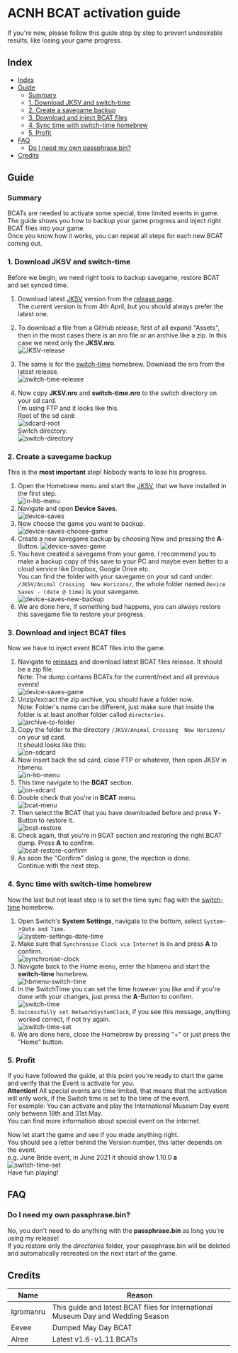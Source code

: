 # ACNH BCAT activation guide
If you're new, please follow this guide step by step to prevent undesirable results, like losing your game progress.

## Index
* [Index](#index)
* [Guide](#guide)
  * [Summary](#summary)
  * [1. Download JKSV and switch-time](#1-download-jksv-and-switch-time)
  * [2. Create a savegame backup](#2-create-a-savegame-backup)
  * [3. Download and inject BCAT files](#3-download-and-inject-bcat-files)
  * [4. Sync time with switch-time homebrew](#4-Sync-time-with-switch-time-homebrew)
  * [5. Profit](#5-profit)
* [FAQ](#faq)
  * [Do I need my own passphrase.bin?](#do-i-need-my-own-passphrasebin)
* [Credits](#credits)

## Guide
### Summary
BCATs are needed to activate some special, time limited events in game.  
The guide shows you how to backup your game progress and inject right BCAT files into your game.  
Once you know how it works, you can repeat all steps for each new BCAT coming out.


### 1. Download JKSV and switch-time
Before we begin, we need right tools to backup savegame, restore BCAT and set synced time.  
1. Download latest [JKSV](https://github.com/J-D-K/JKSV/releases) version from the [release page](https://github.com/J-D-K/JKSV/releases).  
   The current version is from 4th April, but you should always prefer the latest one.
   
2. To download a file from a GitHub release, first of all expand "Assets", then in the most cases there is an nro file or an archive like a zip. In this case we need only the **JKSV.nro**.  
   ![JKSV-release](resources/tools/JKSV-release.png)
3. The same is for the [switch-time](https://github.com/3096/switch-time/releases) homebrew.
   Download the nro from the latest release.  
    ![switch-time-release](resources/tools/switch-time-release.png)
4. Now copy **JKSV.nro** and **switch-time.nro** to the switch directory on your sd card.  
   I'm using FTP and it looks like this.  
   Root of the sd card:  
   ![sdcard-root](resources/tools/sdcard-root.png)  
   Switch directory:  
   ![switch-directory](resources/tools/switch-directory.png)

### 2. Create a savegame backup
This is the **most important** step! Nobody wants to lose his progress.

1. Open the Homebrew menu and start the [JKSV](https://github.com/J-D-K/JKSV/releases), that we have installed in the first step.  
   ![in-hb-menu](resources/JKSV-savegame-backup/in-hb-menu.png)
2. Navigate and open **Device Saves**.  
   ![device-saves](resources/JKSV-savegame-backup/device-saves.png)
3. Now choose the game you want to backup.  
   ![device-saves-choose-game](resources/JKSV-savegame-backup/device-saves-choose-game.png)  
4. Create a new savegame backup by choosing New and pressing the **A**-Button.
   ![device-saves-game](resources/JKSV-savegame-backup/device-saves-game.png)
5. You have created a savegame from your game. I recommend you to make a backup copy of this save to your PC and maybe even better to a cloud service like Dropbox, Google Drive etc.  
   You can find the folder with your savegame on your sd card under:  
    `/JKSV/Animal Crossing  New Horizons/`, the whole folder named `Device Saves - (date @ time)` is your savegame.  
   ![device-saves-new-backup](resources/JKSV-savegame-backup/device-saves-new-backup.png)
6. We are done here, if something bad happens, you can always restore this savegame file to restore your progress.

### 3. Download and inject BCAT files
Now we have to inject event BCAT files into the game.
  
1. Navigate to [releases](https://github.com/agronomru/ACNH-BCATs/releases) and download latest BCAT files release. It should be a zip file.  
   Note: The dump contains BCATs for the current/next and all previous events!  
   ![device-saves-game](resources/bcat-injection/bcat-download.png)
2. Unzip/extract the zip archive, you should have a folder now.  
   Note: Folder's name can be different, just make sure that inside the folder is at least another folder called `directories`.  
   ![archive-to-folder](resources/bcat-injection/archive-to-folder.png)
3. Copy the folder to the directory `/JKSV/Animal Crossing  New Horizons/` on your sd card.  
   It should looks like this:  
   ![on-sdcard](resources/bcat-injection/on-sdcard.png)
4. Now insert back the sd card, close FTP or whatever, then open JKSV in hbmenu.  
   ![in-hb-menu](resources/JKSV-savegame-backup/in-hb-menu.png)
5. This time navigate to the **BCAT** section.  
   ![on-sdcard](resources/bcat-injection/jksv-bcat-section.png)
6. Double check that you're in **BCAT** menu.  
   ![bcat-menu](resources/bcat-injection/bcat-menu.png)
7. Then select the BCAT that you have downloaded before and press **Y**-Button to restore it.  
   ![bcat-restore](resources/bcat-injection/bcat-restore.png)
8. Check again, that you're in BCAT section and restoring the right BCAT dump. Press **A** to confirm.  
   ![bcat-restore-confirm](resources/bcat-injection/bcat-restore-confirm.png)
9.  As soon the "Confirm" dialog is gone, the injection is done.  
    Continue with the next step.

### 4. Sync time with switch-time homebrew
Now the last but not least step is to set the time sync flag with the [switch-time](https://github.com/3096/switch-time/releases) homebrew.

1. Open Switch's **System Settings**, navigate to the bottom, select `System`->`Date and Time`.  
   ![system-settings-date-time](resources/sync-time/system-settings-date-time.png)
2. Make sure that `Synchronise Clock via Internet` is `On` and press **A** to confirm.  
   ![synchronise-clock](resources/sync-time/synchronise-clock.png)
3. Navigate back to the Home menu, enter the hbmenu and start the **switch-time** homebrew.  
   ![hbmenu-switch-time](resources/sync-time/hbmenu-switch-time.png)
4. In the SwitchTime you can set the time however you like and if you're done with your changes, just press the **A**-Button to confirm.  
   ![switch-time](resources/sync-time/switch-time.png)  
5. `Successfully set NetworkSystemClock`, if you see this message, anything worked correct, if not try again.  
   ![switch-time-set](resources/sync-time/switch-time-set.png)  
6. We are done here, close the Homebrew by pressing "+" or just press the "Home" button.

### 5. Profit
If you have followed the guide, at this point you're ready to start the game and verify that the Event is activate for you.  
**Attention!** All special events are time limited, that means that the activation will only work, if the Switch time is set to the time of the event.  
For example: You can activate and play the International Museum Day event only between 18th and 31st May.  
You can find more information about special event on the internet.  

Now let start the game and see if you made anything right.  
You should see a letter behind the Version number, this latter depends on the event.  
e.g. June Bride event, in June 2021 it should show 1.10.0 **a**  
![switch-time-set](resources/event-activated.png)  
Have fun playing!

## FAQ

### Do I need my own passphrase.bin?  
No, you don't need to do anything with the **passphrase.bin** as long you're using my release!  
If you restore only the *directories* folder, your passphrase.bin will be deleted and automatically recreated on the next start of the game.

## Credits
Name | Reason
---- | ---------
Igromanru | This guide and latest BCAT files for International Museum Day and Wedding Season
Eevee | Dumped May Day BCAT 
Alree | Latest v1.6-v1.11 BCATs
